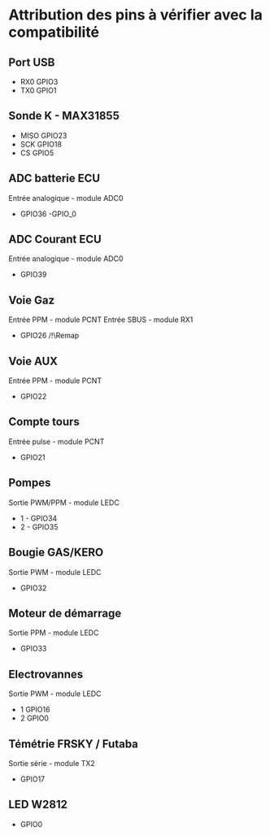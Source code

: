 # Attribution des pins à vérifier avec la compatibilité

## Port USB
  - RX0 GPIO3
  - TX0 GPIO1

## Sonde K - MAX31855
  - MISO  GPIO23
  - SCK   GPIO18
  - CS    GPIO5

## ADC batterie ECU
  Entrée analogique - module ADC0
  - GPIO36 -GPIO_0

## ADC Courant ECU
  Entrée analogique - module ADC0
  - GPIO39

## Voie Gaz
  Entrée PPM - module PCNT
  Entrée SBUS - module RX1
  - GPIO26 /!\Remap

## Voie AUX
  Entrée PPM - module PCNT
  - GPIO22

## Compte tours
  Entrée pulse - module PCNT
  - GPIO21

## Pompes
  Sortie PWM/PPM - module LEDC
  - 1 - GPIO34
  - 2 - GPIO35

## Bougie GAS/KERO
  Sortie PWM - module LEDC
  - GPIO32

## Moteur de démarrage
  Sortie PPM - module LEDC
  - GPIO33

## Electrovannes
  Sortie PWM - module LEDC
  - 1 GPIO16
  - 2 GPIO0

## Témétrie FRSKY / Futaba
  Sortie série - module TX2
  - GPIO17

## LED W2812
  - GPIO0




